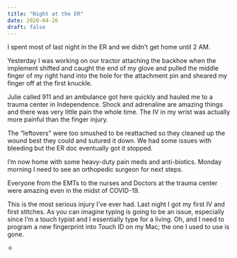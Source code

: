 ```yaml
---
title: "Night at the ER"
date: 2020-04-26
draft: false
---
```


I spent most of last night in the ER and we didn’t get home until 2 AM.

Yesterday I was working on our tractor attaching the backhoe when the 
implement shifted and caught the end of my glove and pulled the middle 
finger of my right hand into the hole for the attachment pin and sheared 
my finger off at the first knuckle.

Julie called 911 and an ambulance got here quickly and hauled me to a 
trauma center in Independence. Shock and adrenaline are amazing things 
and there was very little pain the whole time. The IV in my wrist was 
actually more painful than the finger injury.

The “leftovers” were too smushed to be reattached so they cleaned up the 
wound best they could and sutured it down. We had some issues with bleeding 
but the ER doc eventually got it stopped.

I’m now home with some heavy-duty pain meds and anti-biotics. Monday morning 
I need to see an orthopedic surgeon for next steps.

Everyone from the EMTs to the nurses and Doctors at the trauma center were 
amazing even in the midst of COVID-19.

This is the most serious injury I’ve ever had. Last night I got my first IV 
and first stitches. As you can imagine typing is going to be an issue, 
especially since I’m a touch typist and I essentially type for a living. 
Oh, and I need to program a new fingerprint into Touch ID on my Mac; the 
one I used to use is gone.

&#x269B;

